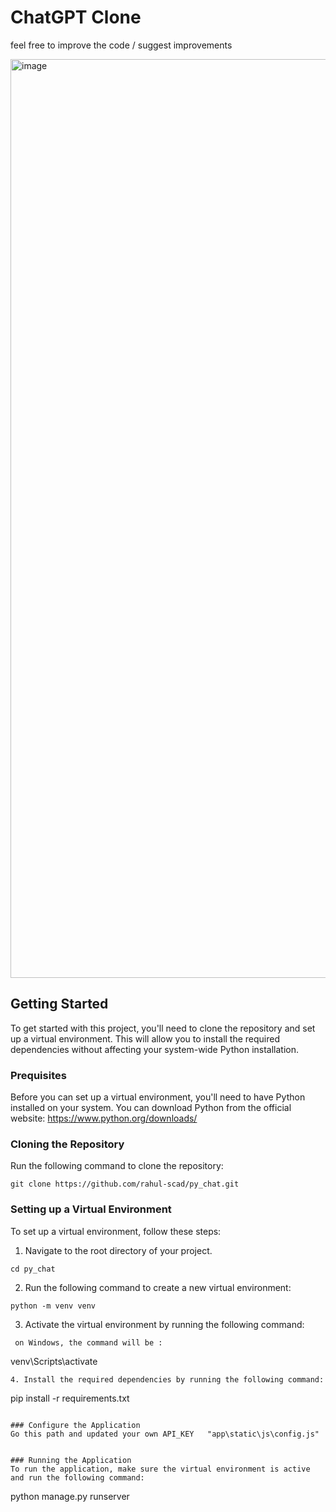 # ChatGPT Clone
feel free to improve the code / suggest improvements

<img width="1470" alt="image" src="https://user-images.githubusercontent.com/98614666/232768610-fdeada85-3d21-4cf9-915e-a0ec9f3b7a9f.png">


## Getting Started
To get started with this project, you'll need to clone the repository and set up a virtual environment. This will allow you to install the required dependencies without affecting your system-wide Python installation.

### Prequisites
Before you can set up a virtual environment, you'll need to have Python installed on your system. You can download Python from the official website: https://www.python.org/downloads/

### Cloning the Repository
Run the following command to clone the repository:
```
git clone https://github.com/rahul-scad/py_chat.git
```

### Setting up a Virtual Environment
To set up a virtual environment, follow these steps:

1. Navigate to the root directory of your project.
```
cd py_chat
```
2. Run the following command to create a new virtual environment:
```
python -m venv venv
```
3.  Activate the virtual environment by running the following command:
```
 on Windows, the command will be :
```
venv\Scripts\activate
```
4. Install the required dependencies by running the following command:
```
pip install -r requirements.txt
```

### Configure the Application
Go this path and updated your own API_KEY   "app\static\js\config.js"


### Running the Application
To run the application, make sure the virtual environment is active and run the following command:
```
python manage.py runserver
```



